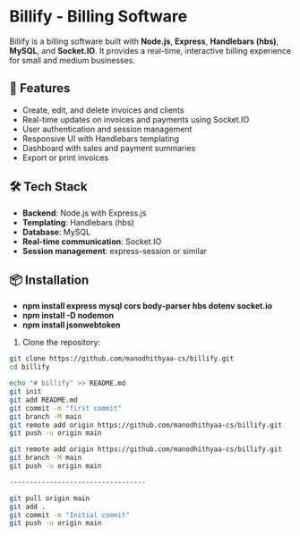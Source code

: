 # Billify - Billing Software

Billify is a billing software built with **Node.js**, **Express**, **Handlebars (hbs)**, **MySQL**, and **Socket.IO**. It provides a real-time, interactive billing experience for small and medium businesses.

## 🚀 Features

- Create, edit, and delete invoices and clients
- Real-time updates on invoices and payments using Socket.IO
- User authentication and session management
- Responsive UI with Handlebars templating
- Dashboard with sales and payment summaries
- Export or print invoices

## 🛠️ Tech Stack

- **Backend**: Node.js with Express.js
- **Templating**: Handlebars (hbs)
- **Database**: MySQL
- **Real-time communication**: Socket.IO
- **Session management**: express-session or similar

## 📦 Installation
- **npm install express mysql cors body-parser hbs dotenv socket.io**
- **npm install -D nodemon**
- **npm install jsonwebtoken**

1. Clone the repository:

```bash
git clone https://github.com/manodhithyaa-cs/billify.git
cd billify

echo "# billify" >> README.md
git init
git add README.md
git commit -m "first commit"
git branch -M main
git remote add origin https://github.com/manodhithyaa-cs/billify.git
git push -u origin main

git remote add origin https://github.com/manodhithyaa-cs/billify.git
git branch -M main
git push -u origin main

----------------------------------

git pull origin main
git add .
git commit -m "Initial commit"
git push -u origin main